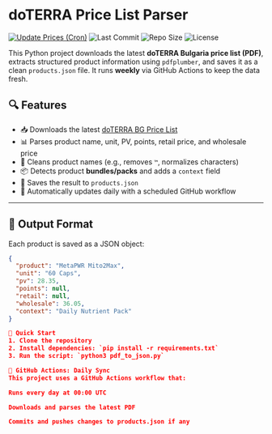 # doTERRA Price List Parser

[![Update Prices (Cron)](https://github.com/chebishev/doTERRA/actions/workflows/update_json_file.yml/badge.svg)](https://github.com/chebishev/doTERRA/actions/workflows/update_json_file.yml)
![Last Commit](https://img.shields.io/github/last-commit/chebishev/doTERRA)
![Repo Size](https://img.shields.io/github/repo-size/chebishev/doTERRA)
![License](https://img.shields.io/github/license/chebishev/doTERRA)

This Python project downloads the latest **doTERRA Bulgaria price list (PDF)**, extracts structured product information using `pdfplumber`, and saves it as a clean `products.json` file. It runs **weekly** via GitHub Actions to keep the data fresh.

## 🔍 Features

- 📥 Downloads the latest [doTERRA BG Price List](https://media.doterra.com/bg/bg/forms/price-list.pdf)
- 📊 Parses product name, unit, PV, points, retail price, and wholesale price
- 🧼 Cleans product names (e.g., removes `™`, normalizes characters)
- 📦 Detects product **bundles/packs** and adds a `context` field
- 💾 Saves the result to `products.json`
- 🔁 Automatically updates daily with a scheduled GitHub workflow

---

## 📁 Output Format

Each product is saved as a JSON object:

```json
{
  "product": "MetaPWR Mito2Max",
  "unit": "60 Caps",
  "pv": 28.35,
  "points": null,
  "retail": null,
  "wholesale": 36.05,
  "context": "Daily Nutrient Pack"
}

🚀 Quick Start
1. Clone the repository
2. Install dependencies: `pip install -r requirements.txt`
3. Run the script: `python3 pdf_to_json.py`

📅 GitHub Actions: Daily Sync
This project uses a GitHub Actions workflow that:

Runs every day at 00:00 UTC

Downloads and parses the latest PDF

Commits and pushes changes to products.json if any